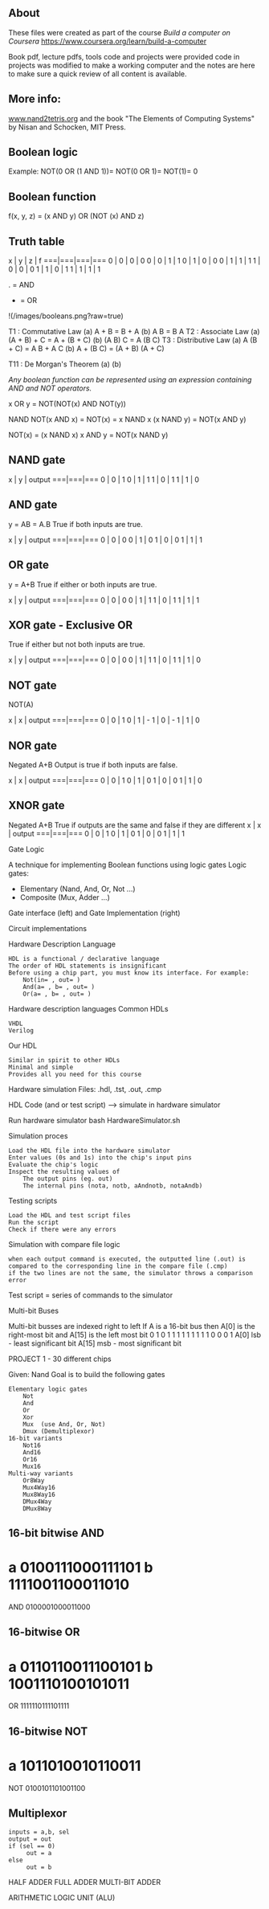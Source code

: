 ## About

These files were created as part of the course
*Build a computer on Coursera*
https://www.coursera.org/learn/build-a-computer

Book pdf, lecture pdfs, tools code and projects were provided
code in projects was modified to make a working computer and 
the notes are here to make sure a quick review of all content 
is available.

## More info:
www.nand2tetris.org and the book "The Elements of Computing Systems"
by Nisan and Schocken, MIT Press.


## Boolean logic

Example:
NOT(0 OR (1 AND 1))=
NOT(0 OR 1)=
NOT(1)=
0


## Boolean function
f(x, y, z) = (x AND y) OR (NOT (x) AND z)

## Truth table

 x | y | z | f
===|===|===|===
 0 | 0 | 0 | 0
 0 | 0 | 1 | 1
 0 | 1 | 0 | 0
 0 | 1 | 1 | 1
 1 | 0 | 0 | 0
 1 | 1 | 0 | 1
 1 | 1 | 1 | 1


. = AND
+ = OR




!(/images/booleans.png?raw=true)



T1 : Commutative Law
    (a) A + B = B + A
    (b) A B = B A
T2 : Associate Law
    (a) (A + B) + C = A + (B + C)
    (b) (A B) C = A (B C)
T3 : Distributive Law
    (a) A (B + C) = A B + A C
    (b) A + (B C) = (A + B) (A + C)

T11 : De Morgan's Theorem
    (a)
    (b) 


*Any boolean function can be represented using an expression containing AND and NOT operators.*

x OR y = NOT(NOT(x) AND NOT(y))

NAND
NOT(x AND x) = NOT(x) = x NAND x
(x NAND y) = NOT(x AND y)

NOT(x) = (x NAND x)
x AND y = NOT(x NAND y)


## NAND gate
 x | y | output 
===|===|===
 0 | 0 | 1 
 0 | 1 | 1 
 1 | 0 | 1 
 1 | 1 | 0 

## AND gate
y = AB = A.B
True if both inputs are true.

 x | y | output 
===|===|===
 0 | 0 | 0 
 0 | 1 | 0 
 1 | 0 | 0 
 1 | 1 | 1 

## OR gate
y = A+B
True if either or both inputs are true. 

 x | y | output 
===|===|===
 0 | 0 | 0 
 0 | 1 | 1 
 1 | 0 | 1 
 1 | 1 | 1 

## XOR gate - Exclusive OR

True if either but not both inputs are true. 

 x | y | output 
===|===|===
 0 | 0 | 0 
 0 | 1 | 1 
 1 | 0 | 1 
 1 | 1 | 0 


## NOT gate
NOT(A)

 x | x | output 
===|===|===
 0 | 0 | 1 
 0 | 1 | -
 1 | 0 | -
 1 | 1 | 0 

## NOR gate
Negated A+B
Output is true if both inputs are false.

 x | x | output 
===|===|===
 0 | 0 | 1 
 0 | 1 | 0
 1 | 0 | 0
 1 | 1 | 0 

## XNOR gate
Negated A+B
True if outputs are the same and false if they are different
 x | x | output 
===|===|===
 0 | 0 | 1 
 0 | 1 | 0
 1 | 0 | 0
 1 | 1 | 1 


Gate Logic

A technique for implementing Boolean functions using logic gates
Logic gates:
- Elementary (Nand, And, Or, Not ...)
- Composite (Mux, Adder ...)






Gate interface (left) and Gate Implementation (right)

Circuit implementations






Hardware Description Language












    HDL is a functional / declarative language
    The order of HDL statements is insignificant
    Before using a chip part, you must know its interface. For example:
        Not(in= , out= )
        And(a= , b= , out= )
        Or(a= , b= , out= )

Hardware description languages
Common HDLs

    VHDL
    Verilog

Our HDL

    Similar in spirit to other HDLs
    Minimal and simple
    Provides all you need for this course

Hardware simulation
Files: .hdl, .tst, .out, .cmp

HDL Code (and or test script) --> simulate in hardware simulator

Run hardware simulator
bash HardwareSimulator.sh


Simulation proces

    Load the HDL file into the hardware simulator
    Enter values (0s and 1s) into the chip's input pins
    Evaluate the chip's logic
    Inspect the resulting values of
        The output pins (eg. out)
        The internal pins (nota, notb, aAndnotb, notaAndb)

Testing scripts

    Load the HDL and test script files
    Run the script
    Check if there were any errors


Simulation with compare file logic

    when each output command is executed, the outputted line (.out) is compared to the corresponding line in the compare file (.cmp)
    if the two lines are not the same, the simulator throws a comparison error


Test script = series of commands to the simulator

Multi-bit Buses

Multi-bit busses are indexed right to left
If A is a 16-bit bus then A[0] is the right-most bit and A[15] is the left most bit
0 1 0 1 1 1 1 1 1 1 1 1 0 0 0 1
A[0] lsb - least significant bit
A[15] msb - most significant bit




PROJECT 1 - 30 different chips

Given: Nand
Goal is to build the following gates

    Elementary logic gates
        Not
        And
        Or 
        Xor
        Mux  (use And, Or, Not)
        Dmux (Demultiplexor) 
    16-bit variants
        Not16
        And16
        Or16
        Mux16 
    Multi-way variants
        Or8Way 
        Mux4Way16
        Mux8Way16
        DMux4Way
        DMux8Way
		
		
## 16-bit bitwise AND
a    0100111000111101
b    1111001100011010
=====================
AND  0100001000011000

## 16-bitwise OR
a    0110110011100101
b    1001110100101011
=====================
OR   1111110111101111

## 16-bitwise NOT
a    1011010010110011
=====================
NOT  0100101101001100

















## Multiplexor
```
inputs = a,b, sel
output = out
if (sel == 0)
     out = a
else
     out = b
```

















HALF ADDER
FULL ADDER
MULTI-BIT ADDER

ARITHMETIC LOGIC UNIT (ALU)




































